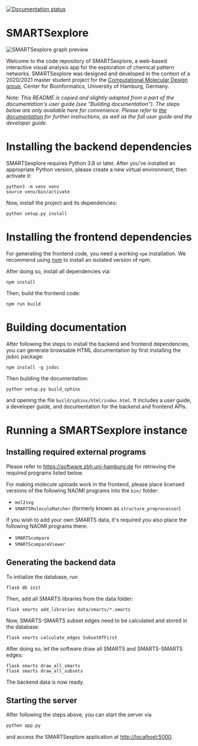 [![Documentation status](https://readthedocs.org/projects/smartsexplore/badge/?version=latest&style=for-the-badge)](https://smartsexplore.readthedocs.io/en/latest/)

# SMARTSexplore

![SMARTSexplore graph preview](https://user-images.githubusercontent.com/669103/112528427-6bf05e80-8da4-11eb-9dfc-e03f7db73664.png "SMARTSexplore graph preview")

Welcome to the code repository of SMARTSexplore, a web-based
interactive visual analysis app for the exploration of chemical
pattern networks. SMARTSexplore was designed and developed in the
context of a 2020/2021 master student project for the [Computational
Molecular Design
group](https://www.zbh.uni-hamburg.de/en/forschung/amd.html), Center
for Bioinformatics, University of Hamburg, Germany.

Note: *This README is copied and slightly adapted from a part of the
documentation's user guide (see "Building documentation"). The steps
below are only available here for convenience.  Please refer to [the
documentation](https://smartsexplore.readthedocs.io/) for further
instructions, as well as the full user guide and the developer guide.*


# Installing the backend dependencies

SMARTSexplore requires Python 3.8 or later. After you've installed an
appropriate Python version, please create a new virtual environment,
then activate it:

```
python3 -m venv venv
source venv/bin/activate
```

Now, install the project and its dependencies:

```
python setup.py install
```


# Installing the frontend dependencies

For generating the frontend code, you need a working `npm`
installation.  We recommend using
[nvm](https://github.com/nvm-sh/nvm#install--update-script) to install
an isolated version of npm.

After doing so, install all dependencies via:

```
npm install
```

Then, build the frontend code:

```
npm run build
```


# Building documentation

After following the steps to install the backend and frontend
dependencies, you can generate browsable HTML documentation by first
installing the jsdoc package:

```
npm install -g jsdoc
```

Then building the documentation:

```
python setup.py build_sphinx
```

and opening the file `build/sphinx/html/index.html`. It includes a
user guide, a developer guide, and documentation for the backend and
frontend APIs.



# Running a SMARTSexplore instance

## Installing required external programs

Please refer to https://software.zbh.uni-hamburg.de for retrieving the
required programs listed below.

For making molecule uploads work in the frontend, please place
licensed versions of the following NAOMI programs into the `bin/`
folder:

* `mol2svg`
* `SMARTSMoleculeMatcher` (formerly known as `structure_preprocessor`)

If you wish to add your own SMARTS data, it's required you also place
the following NAOMI programs there:

* `SMARTScompare`
* `SMARTScompareViewer`


## Generating the backend data

To initialize the database, run

```
flask db init
```

Then, add all SMARTS libraries from the data folder:

```
flask smarts add_libraries data/smarts/*.smarts
```

Now, SMARTS-SMARTS subset edges need to be calculated and stored in the database:

```
flask smarts calculate_edges SubsetOfFirst
```

After doing so, let the software draw all SMARTS and SMARTS-SMARTS edges:

```
flask smarts draw_all_smarts
flask smarts draw_all_subsets
```

The backend data is now ready.


## Starting the server

After following the steps above, you can start the server via

```bash
python app.py
```

and access the SMARTSexplore application at <http://localhost:5000>.
